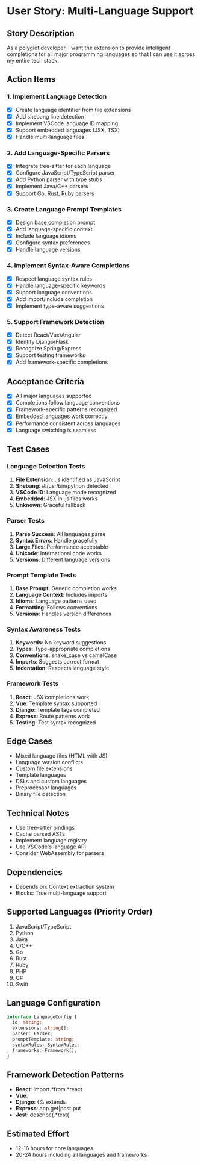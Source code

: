 # User Story: Multi-Language Support

## Story Description

As a polyglot developer, I want the extension to provide intelligent completions for all major programming languages so that I can use it across my entire tech stack.

## Action Items

### 1. Implement Language Detection

- [x] Create language identifier from file extensions
- [x] Add shebang line detection
- [x] Implement VSCode language ID mapping
- [x] Support embedded languages (JSX, TSX)
- [x] Handle multi-language files

### 2. Add Language-Specific Parsers

- [x] Integrate tree-sitter for each language
- [x] Configure JavaScript/TypeScript parser
- [x] Add Python parser with type stubs
- [x] Implement Java/C++ parsers
- [x] Support Go, Rust, Ruby parsers

### 3. Create Language Prompt Templates

- [x] Design base completion prompt
- [x] Add language-specific context
- [x] Include language idioms
- [x] Configure syntax preferences
- [x] Handle language versions

### 4. Implement Syntax-Aware Completions

- [x] Respect language syntax rules
- [x] Handle language-specific keywords
- [x] Support language conventions
- [x] Add import/include completion
- [x] Implement type-aware suggestions

### 5. Support Framework Detection

- [x] Detect React/Vue/Angular
- [x] Identify Django/Flask
- [x] Recognize Spring/Express
- [x] Support testing frameworks
- [x] Add framework-specific completions

## Acceptance Criteria

- [x] All major languages supported
- [x] Completions follow language conventions
- [x] Framework-specific patterns recognized
- [x] Embedded languages work correctly
- [x] Performance consistent across languages
- [x] Language switching is seamless

## Test Cases

### Language Detection Tests

1. **File Extension**: .js identified as JavaScript
2. **Shebang**: #!/usr/bin/python detected
3. **VSCode ID**: Language mode recognized
4. **Embedded**: JSX in .js files works
5. **Unknown**: Graceful fallback

### Parser Tests

1. **Parse Success**: All languages parse
2. **Syntax Errors**: Handle gracefully
3. **Large Files**: Performance acceptable
4. **Unicode**: International code works
5. **Versions**: Different language versions

### Prompt Template Tests

1. **Base Prompt**: Generic completion works
2. **Language Context**: Includes imports
3. **Idioms**: Language patterns used
4. **Formatting**: Follows conventions
5. **Versions**: Handles version differences

### Syntax Awareness Tests

1. **Keywords**: No keyword suggestions
2. **Types**: Type-appropriate completions
3. **Conventions**: snake_case vs camelCase
4. **Imports**: Suggests correct format
5. **Indentation**: Respects language style

### Framework Tests

1. **React**: JSX completions work
2. **Vue**: Template syntax supported
3. **Django**: Template tags completed
4. **Express**: Route patterns work
5. **Testing**: Test syntax recognized

## Edge Cases

- Mixed language files (HTML with JS)
- Language version conflicts
- Custom file extensions
- Template languages
- DSLs and custom languages
- Preprocessor languages
- Binary file detection

## Technical Notes

- Use tree-sitter bindings
- Cache parsed ASTs
- Implement language registry
- Use VSCode's language API
- Consider WebAssembly for parsers

## Dependencies

- Depends on: Context extraction system
- Blocks: True multi-language support

## Supported Languages (Priority Order)

1. JavaScript/TypeScript
2. Python
3. Java
4. C/C++
5. Go
6. Rust
7. Ruby
8. PHP
9. C#
10. Swift

## Language Configuration

```typescript
interface LanguageConfig {
  id: string;
  extensions: string[];
  parser: Parser;
  promptTemplate: string;
  syntaxRules: SyntaxRules;
  frameworks: Framework[];
}
```

## Framework Detection Patterns

- **React**: import.*from.*react
- **Vue**: <template>.\*</template>
- **Django**: {% extends
- **Express**: app.get|post|put
- **Jest**: describe\(.\*test\(

## Estimated Effort

- 12-16 hours for core languages
- 20-24 hours including all languages and frameworks
